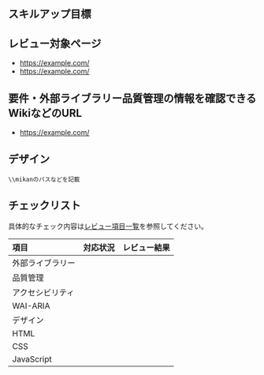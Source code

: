 ## スキルアップ目標

<!--
レビューをより効果的に行うため、以下のような点を記載しましょう。

- 特に意識したこと
- チャンレンジしたこと
- このレビューで達成したいこと

-->

## レビュー対象ページ

- https://example.com/
- https://example.com/

## 要件・外部ライブラリー品質管理の情報を確認できるWikiなどのURL

- https://example.com/

## デザイン

```
\\mikanのパスなどを記載
```

## チェックリスト

具体的なチェック内容は[レビュー項目一覧](https://creators.demo.mitsue.com/review/development/list.html)を参照してください。

<!--
凡例

| マーク | 内容 |
| :-- | :-- |
| ○ | 対応済み |
| × | 未対応 |
| ? | 分からない |
| ― | 対象外 |

※ 対象外の場合は「―」を記載しますが、利用している外部ライブラリが対象となるコンテンツを生成している場合はレビューを実施してください。
※ 分からない項目があるが、レビューをすぐに出す必要がある場合は「?」を記載し、レビュアーにフォローをお願いしましょう。

-->

| 項目 | 対応状況 | レビュー結果 |
| :-- | :-- | :-- |
| 外部ライブラリー | | |
| 品質管理 | | |
| アクセシビリティ | | |
| WAI-ARIA | | |
| デザイン | | |
| HTML | | |
| CSS | | |
| JavaScript | | |
